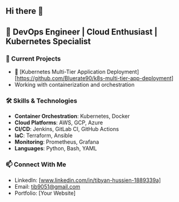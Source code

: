 ## Hi there 👋

## 🚀 DevOps Engineer | Cloud Enthusiast | Kubernetes Specialist

### 🔭 Current Projects
- 🌟 [Kubernetes Multi-Tier Application Deployment][https://github.com/Bluerate90/k8s-multi-tier-app-deployment]
- Working with containerization and orchestration

### 🛠️ Skills & Technologies
- **Container Orchestration**: Kubernetes, Docker
- **Cloud Platforms**: AWS, GCP, Azure
- **CI/CD**: Jenkins, GitLab CI, GitHub Actions
- **IaC**: Terraform, Ansible
- **Monitoring**: Prometheus, Grafana
- **Languages**: Python, Bash, YAML

### 📫 Connect With Me
- LinkedIn: [www.linkedin.com/in/tibyan-hussien-1889339a]
- Email: tib9051@gmail.com
- Portfolio: [Your Website]

<!--
**Bluerate90/Bluerate90** is a ✨ _special_ ✨ repository because its `README.md` (this file) appears on your GitHub profile.

Here are some ideas to get you started:

- 🔭 I’m currently working on ...
- 🌱 I’m currently learning ...
- 👯 I’m looking to collaborate on ...
- 🤔 I’m looking for help with ...
- 💬 Ask me about ...
- 📫 How to reach me: ...
- 😄 Pronouns: ...
- ⚡ Fun fact: ...
-->
